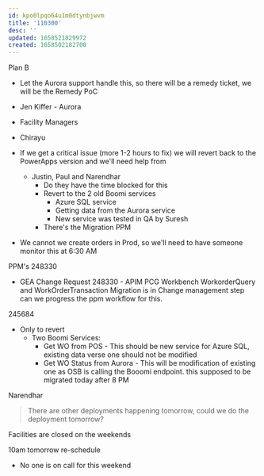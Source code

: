 ```yaml
---
id: kpo0lpqo64u1m0dtynbjwvm
title: '110300'
desc: ''
updated: 1658521829972
created: 1658502182700
---
```


Plan B

- Let the Aurora support handle this, so there will be a remedy ticket, we will be the Remedy PoC
- Jen Kiffer - Aurora
- Facility Managers
- Chirayu
- If we get a critical issue (more 1-2 hours to fix) we will revert back to the PowerApps version and we'll need help from
  - Justin, Paul and Narendhar
    - Do they have the time blocked for this
    - Revert to the 2 old Boomi services
      - Azure SQL service
      - Getting data from the Aurora service
      - New service was tested in QA by Suresh
    - There's the Migration PPM

- We cannot we create orders in Prod, so we'll need to have someone monitor this at 6:30 AM

PPM's
248330 

- GEA Change Request 248330 - APIM PCG Workbench WorkorderQuery and WorkOrderTransaction Migration is in Change management step can we progress the ppm workflow for this.

245684

- Only to revert
  - Two Boomi Services:
    - Get WO from POS - This should be new service for Azure SQL, existing data verse one should not be modified
    - Get WO Status from Aurora - This will be modification of existing one as OSB is calling the Booomi endpoint. this supposed to be migrated today after 8 PM

Narendhar
> There are other deployments happening tomorrow, could we do the deployment tomorrow?

Facilities are closed on the weekends

10am tomorrow re-schedule



- No one is on call for this weekend